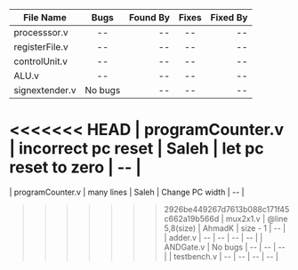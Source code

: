 | File Name         |       Bugs         |  Found By |          Fixes         |  Fixed By |
|-------------------|:------------------:|----------:|:----------------------:|----------:|
| processsor.v      |         --         |        -- |            --          |        -- |
| registerFile.v    |         --         |        -- |            --          |        -- |
| controlUnit.v     |         --         |        -- |            --          |        -- |
| ALU.v             |         --         |        -- |            --          |        -- |
| signextender.v    |      No bugs       |        -- |            --          |        -- |
<<<<<<< HEAD
| programCounter.v  | incorrect pc reset |     Saleh |   let pc reset to zero     |        -- |
=======
| programCounter.v  |     many lines     |     Saleh |   Change PC width      |        -- |
>>>>>>> 2926be449267d7613b088c171f45c662a19b566d
| mux2x1.v          | @line 5,8(size)    |   AhmadK  |        size - 1        |        -- |
| adder.v           |         --         |        -- |            --          |        -- |
| ANDGate.v         |      No bugs       |        -- |            --          |        -- |
| testbench.v       |         --         |        -- |            --          |        -- |
